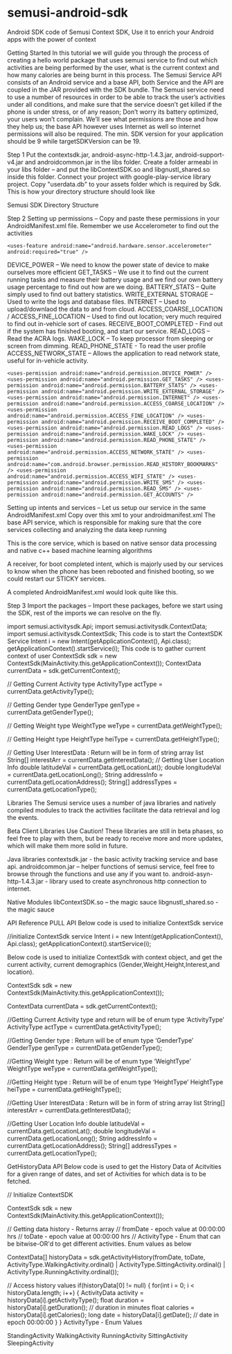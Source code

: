 semusi-android-sdk
==================

Android SDK code of Semusi Context SDK, Use it to enrich your Android apps with the power of context

Getting Started
In this tutorial we will guide you through the process of creating a hello world package that uses semusi service to find out which activities are being performed by the user, what is the current context and how many calories are being burnt in this process.
The Semusi Service API consists of an Android service and a base API, both Service and the API are coupled in the JAR provided with the SDK bundle.
The Semusi service need to use a number of resources in order to be able to track the user’s activities under all conditions, and make sure that the service doesn’t get killed if the phone is under stress, or of any reason; Don’t worry its battery optimized, your users won’t complain.
We’ll see what permissions are those and how they help us; the base API however uses Internet as well so internet permissions will also be required.
The min. SDK version for your application should be 9 while targetSDKVersion can be 19.

Step 1
Put the contextsdk.jar, android-async-http-1.4.3.jar, android-support-v4.jar and androidcommon.jar in the libs folder.
Create a folder armeabi in your libs folder – and put the libContextSDK.so and libgnustl_shared.so inside this folder.
Connect your project with google-play-service library project.
Copy "userdata.db" to your assets folder which is required by Sdk.
This is how your directory structure should look like

Semusi SDK Directory Structure

Step 2
Setting up permissions – Copy and paste these permissions in your AndroidManifest.xml file.
Remember we use Accelerometer to find out the activities

`<uses-feature
android:name="android.hardware.sensor.accelerometer"
android:required="true" />`

DEVICE_POWER – We need to know the power state of device to make ourselves more efficient
GET_TASKS – We use it to find out the current running tasks and measure their battery usage and we find our own battery usage percentage to find out how are we doing.
BATTERY_STATS – Quite simply used to find out battery statistics.
WRITE_EXTERNAL STORAGE – Used to write the logs and database files.
INTERNET – Used to upload/downlaod the data to and from cloud.
ACCESS_COARSE_LOCATION / ACCESS_FINE_LOCATION – Used to find out location; very much required to find out in-vehicle sort of cases.
RECEIVE_BOOT_COMPLETED - Find out if the system has finished booting, and start our service.
READ_LOGS – Read the ACRA logs.
WAKE_LOCK – To keep processor from sleeping or screen from dimming.
READ_PHONE_STATE - To read the user profile
ACCESS_NETWORK_STATE – Allows the application to read network state, useful for in-vehicle activity.

`<uses-permission android:name="android.permission.DEVICE_POWER" />
<uses-permission android:name="android.permission.GET_TASKS" />
<uses-permission android:name="android.permission.BATTERY_STATS" />
<uses-permission android:name="android.permission.WRITE_EXTERNAL_STORAGE" />
<uses-permission android:name="android.permission.INTERNET" />
<uses-permission android:name="android.permission.ACCESS_COARSE_LOCATION" />
<uses-permission android:name="android.permission.ACCESS_FINE_LOCATION" />
<uses-permission android:name="android.permission.RECEIVE_BOOT_COMPLETED" />
<uses-permission android:name="android.permission.READ_LOGS" />
<uses-permission android:name="android.permission.WAKE_LOCK" />
<uses-permission android:name="android.permission.READ_PHONE_STATE" />
<uses-permission android:name="android.permission.ACCESS_NETWORK_STATE" />
<uses-permission android:name="com.android.browser.permission.READ_HISTORY_BOOKMARKS" />
<uses-permission android:name="android.permission.ACCESS_WIFI_STATE" />
<uses-permission android:name="android.permission.WRITE_SMS" />
<uses-permission android:name="android.permission.READ_SMS" />
<uses-permission android:name="android.permission.GET_ACCOUNTS" />`

Setting up intents and services – Let us setup our service in the same AndroidManifest.xml
Copy over this xml to your androidmanifest.xml
The base API service, which is responsible for making sure that the core services collecting and analyzing the data keep running

<service android:name="semusi.activitysdk.Api" />

This is the core service, which is based on native sensor data processing and native c++ based machine learning algorithms

<service android:name="semusi.mlservice.SemusiHAR" />

A receiver, for boot completed intent, which is majorly used by our services to know when the phone has been rebooted and finished booting, so we could restart our STICKY services.

<receiver android:name="semusi.mlservice.OnAlarmReceiver" >
<intent-filter>
<action android:name="android.intent.action.BOOT_COMPLETED" >
</action>
</intent-filter>
</receiver>

A completed AndroidManifest.xml would look quite like this.

<?xml version="1.0" encoding="utf-8"?>
<manifest xmlns:android="http://schemas.android.com/apk/res/android" package="semusi.semusiapp" android:versionCode="1" android:versionName="1.0" >
<uses-sdk android:minSdkVersion="9" android:targetSdkVersion="16" />
<uses-feature android:name="android.hardware.sensor.accelerometer" android:required="true" />
<!-- detect unplug actions -->
<uses-permission android:name="android.permission.DEVICE_POWER" />

<!-- retrieve ps list (running tasks) -->
<uses-permission android:name="android.permission.DEVICE_POWER" />
<uses-permission android:name="android.permission.GET_TASKS" />
<uses-permission android:name="android.permission.BATTERY_STATS" />
<uses-permission android:name="android.permission.WRITE_EXTERNAL_STORAGE" />
<uses-permission android:name="android.permission.INTERNET" />
<uses-permission android:name="android.permission.ACCESS_COARSE_LOCATION" />
<uses-permission android:name="android.permission.ACCESS_FINE_LOCATION" />
<uses-permission android:name="android.permission.RECEIVE_BOOT_COMPLETED" />
<uses-permission android:name="android.permission.READ_LOGS" />
<uses-permission android:name="android.permission.WAKE_LOCK" />
<uses-permission android:name="android.permission.READ_PHONE_STATE" />
<uses-permission android:name="android.permission.ACCESS_NETWORK_STATE" />
<uses-permission android:name=“com.android.browser.permission.READ_HISTORY_BOOKMARKS />
<uses-permission android:name="android.permission.ACCESS_WIFI_STATE />
<uses-permission android:name="android.permission.WRITE”_SMS />
<uses-permission android:name="android.permission.READ”_SMS />
<uses-permission android:name="android.permission.GET”_ACCOUNTS />

<application android:allowBackup="true" android:icon="@drawable/ic_launcher" android:label="@string/app_name" android:theme="@android:style/Theme.Light.NoTitleBar.Fullscreen" >
<activity android:name="semusi.semusiapp.MainActivity" android:label="@string/app_name" >
<intent-filter>
<action android:name="android.intent.action.MAIN" />
<category android:name="android.intent.category.LAUNCHER" />
</intent-filter>
</activity>

<service android:name="semusi.activitysdk.Api" />
<service android:name="semusi.mlservice.SemusiHAR" />
<receiver android:name="semusi.mlservice.OnAlarmReceiver" >
<intent-filter>
<action android:name="android.intent.action.BOOT_COMPLETED" >
</action>
</intent-filter>
</receiver>

</application>
</manifest>


Step 3
Import the packages – Import these packages, before we start using the SDK, rest of the imports we can resolve on the fly.

import semusi.activitysdk.Api; 
import semusi.activitysdk.ContextData; 
import semusi.activitysdk.ContextSdk; 
This code is to start the ContextSDK Service
Intent i = new Intent(getApplicationContext(), Api.class);
getApplicationContext().startService(i);
This code is to gather current context of user
ContextSdk sdk = new ContextSdk(MainActivity.this.getApplicationContext());
ContextData currentData = sdk.getCurrentContext();

// Getting Current Activity type
ActivityType actType = currentData.getActivityType();

// Getting Gender type
GenderType genType = currentData.getGenderType();

// Getting Weight type
WeightType weType = currentData.getWeightType();

// Getting Height type
HeightType heiType = currentData.getHeightType();

// Getting User InterestData : Return will be in form of string array list
String[] interestArr = currentData.getInterestData();
// Getting User Location Info
double latitudeVal = currentData.getLocationLat();
double longitudeVal = currentData.getLocationLong();
String addressInfo = currentData.getLocationAddress();
String[] addressTypes = currentData.getLocationType();


Libraries
The Semusi service uses a number of java libraries and natively compiled modules to track the activities facilitate the data retrieval and log the events.

Beta Client Libraries
Use Caution! These libraries are still in beta phases, so feel free to play with them, but be ready to receive more and more updates, which will make them more solid in future.

Java libraries
contextsdk.jar - the basic activity tracking service and base api.
androidcommon.jar – helper functions of semusi service, feel free to browse through the functions and use any if you want to.
android-asyn-http-1.4.3.jar - library used to create asynchronous http connection to internet.

Native Modules
libContextSDK.so – the magic sauce
libgnustl_shared.so - the magic sauce


API Reference
PULL API
Below code is used to initialize ContextSdk service

//initialize ContextSdk service
Intent i = new Intent(getApplicationContext(), Api.class);
getApplicationContext().startService(i);

Below code is used to initialize ContextSdk with context object, and get the current activity, current demographics (Gender,Weight,Height,Interest,and location).

ContextSdk sdk = new ContextSdk(MainActivity.this.getApplicationContext());

ContextData currentData = sdk.getCurrentContext();

//Getting Current Activity type and return will be of enum type ‘ActivityType’
ActivityType actType = currentData.getActivityType();

//Getting Gender type : Return will be of enum type ‘GenderType’
GenderType genType = currentData.getGenderType();

//Getting Weight type : Return will be of enum type ‘WeightType’
WeightType weType = currentData.getWeightType();

//Getting Height type : Return will be of enum type ‘HeightType’
HeightType heiType = currentData.getHeightType();

//Getting User InterestData : Return will be in form of string array list
String[] interestArr = currentData.getInterestData();

//Getting User Location Info
double latitudeVal = currentData.getLocationLat();
double longitudeVal = currentData.getLocationLong();
String addressInfo = currentData.getLocationAddress();
String[] addressTypes = currentData.getLocationType();

GetHistoryData API
Below code is used to get the History Data of Acitvities for a given range of dates, and set of Activities for which data is to be fetched.

// Initialize ContextSDK

ContextSdk sdk = new ContextSdk(MainActivity.this.getApplicationContext());

// Getting data history - Returns array
// fromDate - epoch value at 00:00:00 hrs
// toDate - epoch value at 00:00:00 hrs
// ActivityType - Enum that can be bitwise-OR'd to get different activities. Enum values as below

ContextData[] historyData = sdk.getActivityHistory(fromDate, toDate, ActivityType.WalkingActivity.ordinal() | ActivityType.SittingActivity.ordinal() | ActivityType.RunningActivity.ordinal());

// Access history values
if(historyData[0] != null) 
{
for(int i = 0; i < historyData.length; i++)
{
ActivityData activity = historyData[i].getActivityType();
float duration = historyData[i].getDuration(); // duration in minutes
float calories = historyData[i].getCalories();
long date = historyData[i].getDate(); // date in epoch 00:00:00
}
}
ActivityType - Enum Values

StandingActivity
WalkingActivity
RunningActivity
SittingActivity
SleepingActivity
